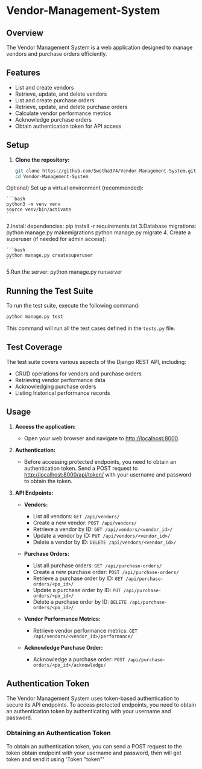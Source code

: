 # Vendor-Management-System
## Overview
The Vendor Management System is a web application designed to manage vendors and purchase orders efficiently.

## Features
- List and create vendors
- Retrieve, update, and delete vendors
- List and create purchase orders
- Retrieve, update, and delete purchase orders
- Calculate vendor performance metrics
- Acknowledge purchase orders
- Obtain authentication token for API access

## Setup
1. **Clone the repository:**
   ```bash
   git clone https://github.com/Swetha374/Vendor-Management-System.git
   cd Vendor-Management-System
Optional) Set up a virtual environment (recommended):

    ```bash
    python3 -m venv venv
    source venv/bin/activate
    ```
2.Install dependencies:
   pip install -r requirements.txt
3.Database migrations:
   python manage.py makemigrations
   python manage.py migrate
4. Create a superuser (if needed for admin access):

    ```bash
    python manage.py createsuperuser
    ```
5.Run the server:
   python manage.py runserver

## Running the Test Suite

To run the test suite, execute the following command:

```bash
python manage.py test
```
This command will run all the test cases defined in the `tests.py` file.

## Test Coverage

The test suite covers various aspects of the Django REST API, including:

- CRUD operations for vendors and purchase orders
- Retrieving vendor performance data
- Acknowledging purchase orders
- Listing historical performance records


## Usage

1. **Access the application:**
   - Open your web browser and navigate to [http://localhost:8000](http://localhost:8000).

2. **Authentication:**
   - Before accessing protected endpoints, you need to obtain an authentication token. Send a POST request to [http://localhost:8000/api/token/](http://localhost:8000/api/token/) with your username and password to obtain the token.

3. **API Endpoints:**

   - **Vendors:**
     - List all vendors: `GET /api/vendors/`
     - Create a new vendor: `POST /api/vendors/`
     - Retrieve a vendor by ID: `GET /api/vendors/<vendor_id>/`
     - Update a vendor by ID: `PUT /api/vendors/<vendor_id>/`
     - Delete a vendor by ID: `DELETE /api/vendors/<vendor_id>/`

   - **Purchase Orders:**
     - List all purchase orders: `GET /api/purchase-orders/`
     - Create a new purchase order: `POST /api/purchase-orders/`
     - Retrieve a purchase order by ID: `GET /api/purchase-orders/<po_id>/`
     - Update a purchase order by ID: `PUT /api/purchase-orders/<po_id>/`
     - Delete a purchase order by ID: `DELETE /api/purchase-orders/<po_id>/`

   - **Vendor Performance Metrics:**
     - Retrieve vendor performance metrics: `GET /api/vendors/<vendor_id>/performance/`

   - **Acknowledge Purchase Order:**
     - Acknowledge a purchase order: `POST /api/purchase-orders/<po_id>/acknowledge/`



## Authentication Token
The Vendor Management System uses token-based authentication to secure its API endpoints. To access protected endpoints, you need to obtain an authentication token by authenticating with your username and password.

### Obtaining an Authentication Token
To obtain an authentication token, you can send a POST request to the token obtain endpoint with your username and password, then will get token and send it using 'Token "token"'
